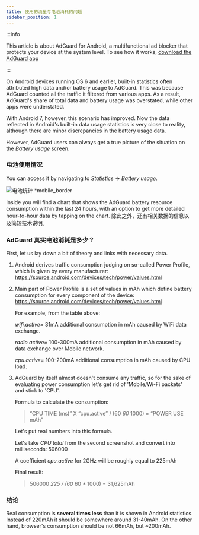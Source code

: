 ```yaml
---
title: 使用的流量与电池消耗的问题
sidebar_position: 1
---
```


:::info

This article is about AdGuard for Android, a multifunctional ad blocker that protects your device at the system level. To see how it works, [download the AdGuard app](https://agrd.io/download-kb-adblock)

:::

On Android devices running OS 6 and earlier, built-in statistics often attributed high data and/or battery usage to AdGuard. This was because AdGuard counted all the traffic it filtered from various apps. As a result, AdGuard's share of total data and battery usage was overstated, while other apps were understated.

With Android 7, however, this scenario has improved. Now the data reflected in Android's built-in data usage statistics is very close to reality, although there are minor discrepancies in the battery usage data.

However, AdGuard users can always get a true picture of the situation on the *Battery usage* screen.

### 电池使用情况

You can access it by navigating to *Statistics* → *Battery usage*.

![电池统计 *mobile_border](https://cdn.adtidy.org/content/articles/battery/1.png)

Inside you will find a chart that shows the AdGuard battery resource consumption within the last 24 hours, with an option to get more detailed hour-to-hour data by tapping on the chart. 除此之外，还有相关数据的信息以及简短技术说明。

### AdGuard 真实电池消耗是多少？

First, let us lay down a bit of theory and links with necessary data.

1. Android derives traffic consumption judging on so-called Power Profile, which is given by every manufacturer: <https://source.android.com/devices/tech/power/values.html>

1. Main part of Power Profile is a set of values in mAh which define battery consumption for every component of the device: <https://source.android.com/devices/tech/power/values.html>

    For example, from the table above:

    *wifi.active=* 31mA additional consumption in mAh caused by WiFi data exchange.

    *radio.active=* 100-300mA additional consumption in mAh caused by data exchange over Mobile network.

    *cpu.active=* 100-200mA additional consumption in mAh caused by CPU load.

1. AdGuard by itself almost doesn't consume any traffic, so for the sake of evaluating power consumption let's get rid of 'Mobile/Wi-Fi packets' and stick to 'CPU'.

    Formula to calculate the consumption:

    > “CPU TIME (ms)” X “cpu.active” / (60 *60* 1000) = “POWER USE mAh”

    Let's put real numbers into this formula.

    Let's take *CPU total* from the second screenshot and convert into milliseconds: 506000

    A coefficient *cpu.active* for 2GHz will be roughly equal to 225mAh

    Final result:

    > 506000 *225 / (60* 60 * 1000) = 31,625mAh

### 结论

Real consumption is **several times less** than it is shown in Android statistics. Instead of 220mAh it should be somewhere around 31-40mAh. On the other hand, browser's consumption should be not 66mAh, but ~200mAh.
